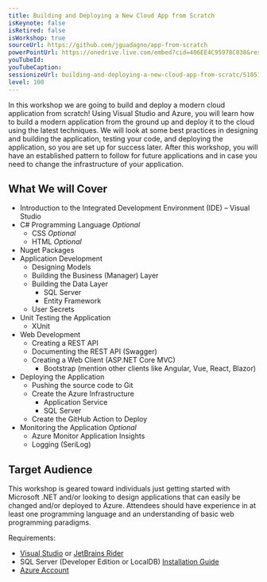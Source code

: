 ```yaml
---
title: Building and Deploying a New Cloud App from Scratch
isKeynote: false
isRetired: false
isWorkshop: true
sourceUrl: https://github.com/jguadagno/app-from-scratch
powerPointUrl: https://onedrive.live.com/embed?cid=406EE4C95978C038&resid=406EE4C95978C038%2182142&authkey=AJhkZJao3aPnCqk&em=2
youTubeId:
youTubeCaption:
sessionizeUrl: building-and-deploying-a-new-cloud-app-from-scratc/51051
level: 100
---
```

In this workshop we are going to build and deploy a modern cloud application from scratch!
Using Visual Studio and Azure, you will learn how to build a modern application from the ground up
and deploy it to the cloud using the latest techniques.
We will look at some best practices in designing and building the application,
testing your code, and deploying the application, so you are set up for success later.
After this workshop,
you will have an established pattern to follow for future applications
and in case you need to change the infrastructure of your application.

## What We will Cover

- Introduction to the Integrated Development Environment (IDE) – Visual Studio
- C# Programming Language *Optional*
  - CSS *Optional*
  - HTML *Optional*
- Nuget Packages
- Application Development
  - Designing Models
  - Building the Business (Manager) Layer
  - Building the Data Layer
    - SQL Server
    - Entity Framework
  - User Secrets
- Unit Testing the Application
  - XUnit
- Web Development
  - Creating a REST API
  - Documenting the REST API (Swagger)
  - Creating a Web Client (ASP.NET Core MVC)
    - Bootstrap (mention other clients like Angular, Vue, React, Blazor)
- Deploying the Application
  - Pushing the source code to Git
  - Create the Azure Infrastructure
    - Application Service
    - SQL Server
  - Create the GitHub Action to Deploy
- Monitoring the Application *Optional*
  - Azure Monitor Application Insights
  - Logging (SeriLog)

## Target Audience

This workshop is geared toward individuals just getting started with Microsoft .NET and/or looking to design applications that can easily be changed and/or deployed to Azure. Attendees should have experience in at least one programming language and an understanding of basic web programming paradigms.

Requirements:

- [Visual Studio](https://visualstudio.microsoft.com/?WT.mc_id=AZ-MVP-4024623) or [JetBrains Rider](https://jetbrains.com/rider/)
- SQL Server (Developer Edition or LocalDB) [Installation Guide](https://docs.microsoft.com/en-us/sql/database-engine/install-windows/install-sql-server?view=sql-server-ver16&WT.mc_id=AZ-MVP-4024623)
- [Azure Account](https://docs.microsoft.com/en-us/azure/developer/?WT.mc_id=AZ-MVP-4024623)
